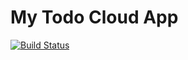 # My Todo Cloud App

[![Build Status](https://travis-ci.com/JCFlores93/my-todo-cloud.svg?branch=master)](https://travis-ci.com/JCFlores93/my-todo-cloud)